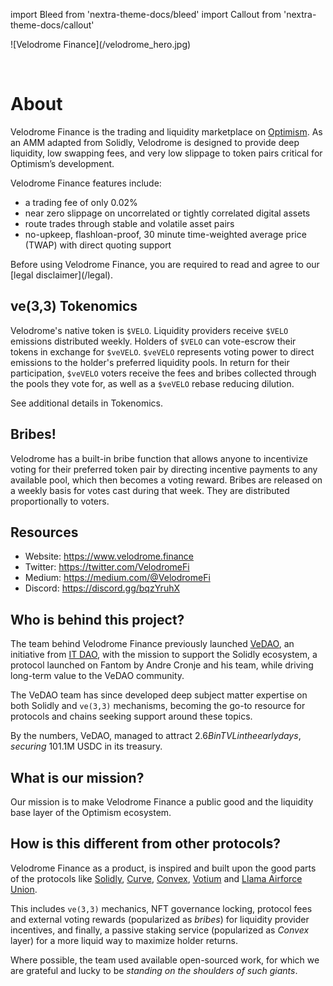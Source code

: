 import Bleed from 'nextra-theme-docs/bleed'
import Callout from 'nextra-theme-docs/callout'

<Bleed>
  ![Velodrome Finance](/velodrome_hero.jpg)
</Bleed>

&nbsp;

# About

Velodrome Finance is the trading and liquidity marketplace on [Optimism](https://www.optimism.io/). As an AMM adapted from Solidly, Velodrome is designed to provide deep liquidity, low swapping fees, and very low slippage to token pairs critical for Optimism’s development.

Velodrome Finance features include:
 * a trading fee of only 0.02%
 * near zero slippage on uncorrelated or tightly correlated digital
   assets
 * route trades through stable and volatile asset pairs
 * no-upkeep, flashloan-proof, 30 minute time-weighted average price
   (TWAP) with direct quoting support
 
<Callout emoji="⚠️">
  Before using Velodrome Finance, you are required to read and agree to our
  [legal disclaimer](/legal).
</Callout>

## ve(3,3) Tokenomics

Velodrome's native token is `$VELO`. Liquidity providers receive `$VELO` emissions distributed weekly. Holders of `$VELO` can vote-escrow their tokens in exchange for `$veVELO`. `$veVELO` represents voting power to direct emissions to the holder's preferred liquidity pools. In return for their participation, `$veVELO` voters receive the fees and bribes collected through the pools they vote for, as well as a `$veVELO` rebase reducing dilution.  

See additional details in Tokenomics.

## Bribes!

Velodrome has a built-in bribe function that allows anyone to incentivize voting for their preferred token pair by directing incentive payments to any available pool, which then becomes a voting reward. Bribes are released on a weekly basis for votes cast during that week. They are distributed proportionally to voters.

## Resources

* Website: https://www.velodrome.finance
* Twitter: https://twitter.com/VelodromeFi
* Medium: https://medium.com/@VelodromeFi
* Discord: https://discord.gg/bqzYruhX

## Who is behind this project?

The team behind Velodrome Finance previously launched
[VeDAO](https://twitter.com/_vedao_), an initiative from [IT
DAO](https://informationtoken.io), with the mission to support the Solidly
ecosystem, a protocol launched on Fantom by Andre Cronje and his team, while
driving long-term value to the VeDAO community.

The VeDAO team has since developed deep subject matter expertise on both
Solidly and `ve(3,3)` mechanisms, becoming the go-to resource for protocols and
chains seeking support around these topics.

By the numbers, VeDAO, managed to attract $2.6B in TVL in the early days, securing
~10% of the Solidly voting power and ~$1.1M USDC in its treasury.

## What is our mission?

Our mission is to make Velodrome Finance a public good and the liquidity base
layer of the Optimism ecosystem.

## How is this different from other protocols?

Velodrome Finance as a product, is inspired and built upon the good parts of
the protocols like [Solidly](https://github.com/solidlyexchange),
[Curve](https://curve.fi/rootfaq), [Convex](https://www.convexfinance.com),
[Votium](https://votium.app) and [Llama
Airforce Union](https://llama.airforce/#/union/member).

This includes `ve(3,3)` mechanics, NFT governance
locking, protocol fees and external voting rewards (popularized as _bribes_)
for liquidity provider incentives, and finally, a passive staking service
(popularized as _Convex_ layer) for a more liquid way to maximize holder returns.

Where possible, the team used available open-sourced work, for which we are
grateful and lucky to be _standing on the shoulders of such giants_.
